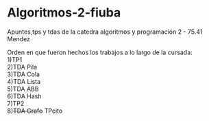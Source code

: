 # Algoritmos-2-fiuba
Apuntes,tps y tdas de la catedra algoritmos y programación 2 - 75.41 Mendez

Orden en que fueron hechos los trabajos a lo largo de la cursada:  
    1)TP1  
    2)TDA Pila  
    3)TDA Cola  
    4)TDA Lista  
    5)TDA ABB  
    6)TDA Hash  
    7)TP2  
    8)~~TDA Grafo~~ TPcito
